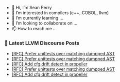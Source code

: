 - 👋 Hi, I’m Sean Perry
- 👀 I’m interested in compilers (c++, COBOL, llvm)
- 🌱 I’m currently learning ...
- 💞️ I’m looking to collaborate on ...
- 📫 How to reach me ...

<!---
s66perry/s66perry is a ✨ special ✨ repository because its `README.md` (this file) appears on your GitHub profile.
You can click the Preview link to take a look at your changes.
--->
### 📕 Latest LLVM Discourse Posts

<!-- DISCOURSE-LLVM:START -->
- [[RFC] Prefer unittests over matching dumpped AST](https://discourse.llvm.org/t/rfc-prefer-unittests-over-matching-dumpped-ast/76729#post_7)
- [[RFC] Prefer unittests over matching dumpped AST](https://discourse.llvm.org/t/rfc-prefer-unittests-over-matching-dumpped-ast/76729#post_6)
- [[RFC] Add cfg drift detect in propeller](https://discourse.llvm.org/t/rfc-add-cfg-drift-detect-in-propeller/76733#post_3)
- [[RFC] Prefer unittests over matching dumpped AST](https://discourse.llvm.org/t/rfc-prefer-unittests-over-matching-dumpped-ast/76729#post_5)
- [[RFC] Add cfg drift detect in propeller](https://discourse.llvm.org/t/rfc-add-cfg-drift-detect-in-propeller/76733#post_2)
<!-- DISCOURSE-LLVM:END -->
